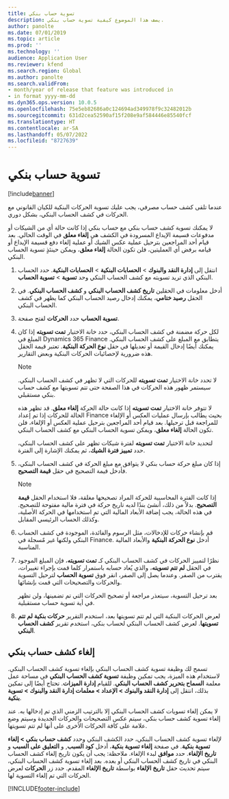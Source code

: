 ```yaml
---
title: تسوية حساب بنكي
description: يصف هذا الموضوع كيفية تسوية حساب بنكي.
author: panolte
ms.date: 07/01/2019
ms.topic: article
ms.prod: ''
ms.technology: ''
audience: Application User
ms.reviewer: kfend
ms.search.region: Global
ms.author: panolte
ms.search.validFrom:
- month/year of release that feature was introduced in
- in format yyyy-mm-dd
ms.dyn365.ops.version: 10.0.5
ms.openlocfilehash: 75e5eb82686a0c124694ad349978f9c32482012b
ms.sourcegitcommit: 631d2cea52590af15f208e9af584446e85540fcf
ms.translationtype: HT
ms.contentlocale: ar-SA
ms.lasthandoff: 05/07/2022
ms.locfileid: "8727639"
---
```

# <a name="reconcile-a-bank-account"></a>تسوية حساب بنكي

[!include[banner](../includes/banner.md)]

عندما تلقى كشف حساب مصرفي، يجب عليك تسوية الحركات البنكية للكيان القانوني مع الحركات في كشف الحساب البنكي، بشكل دوري.

لا يمكنك تسوية كشف حساب بنكي مع حساب بنكي إذا كانت حالة أي من الشيكات أو مدفوعات قسيمة الإيداع المسرودة في الكشف هي **إلغاء معلق‬** في الوقت الحالي. بعد قيام أحد المراجعين بترحيل عملية عكس الشيك أو عملية إلغاء دفع قسيمة الإيداع أو قيامه برفض أي العمليتين، فلن تكون الحالة **إلغاء معلق‬**، ويمكن حينئذٍ تسوية الحساب البنكي.

1.  انتقل إلى **إدارة النقد والبنوك** \> **الحسابات البنكية** \> **الحسابات البنكية**. حدد الحساب البنكي الذي تريد تسويته مع كشف الحساب البنكي وحد **تسوية** > **تسوية الحساب**.

2.  أدخل معلومات في الحقلين **تاريخ كشف الحساب البنكي** و **كشف الحساب البنكي**. في الحقل **رصيد ختامي‬**، يمكنك إدخال رصيد الحساب البنكي كما يظهر في كشف الحساب البنكي.

3.  حدد **الحركات** لفتح صفحة‏‎ **تسوية الحساب**.

4.  لكل حركة مضمنة في كشف الحساب البنكي، حدد خانة الاختيار **تمت تسويته**‬ إذا كان المبلغ في Dynamics 365 Finance يتطابق مع المبلغ على كشف الحساب البنكي. يمكنك أيضًا إدخال القيمة أو تعديلها في حقل **‏‫نوع الحركة البنكية‬**. تعتبر قيمة الحقل هذه ضرورية لإحصائيات الحركات البنكية وبعض التقارير.
    

    > [!NOTE]
    > <P>لا تحدد خانة الاختيار <STRONG>تمت تسويته‬</STRONG> للحركات التي لا تظهر في كشف الحساب البنكي. سيستمر ظهور هذه الحركات في هذا الصفحة حتى تتم تسويتها مع كشف حساب بنكي مستقبلي.</P>
    > <P>لا تتوفر خانة الاختيار <STRONG>تمت تسويته‬</STRONG> إذا كانت حالة الحركة <STRONG>إلغاء معلق‬</STRONG>. قد تظهر هذه الحالة للحركات إذا تم إعداد Finance بحيث يطالب بإرسال عمليات العكس أو الإلغاء للمراجعة قبل ترحيلها. بعد قيام أحد المراجعين بترحيل عملية العكس أو الإلغاء، فلن تكون الحالة <STRONG>إلغاء معلق‬</STRONG>، ويمكن تسوية الحساب البنكي مع كشف الحساب البنكي.</P>

    
    لتحديد خانة الاختيار **تمت تسويته** لفترة شيكات تظهر على كشف الحساب البنكي، حدد **تمييز فترة الشيك‬**، ثم يمكنك الإشارة إلى الفترة.

5.  إذا كان مبلغ حركة حساب بنكي لا يتوافق مع مبلغ الحركة في كشف الحساب البنكي، فأدخل قيمة التصحيح‬ في حقل **قيمة التصحيح‬**.
    

    > [!NOTE]
    > <P>إذا كانت الفترة المحاسبية للحركة المراد تصحيحها مغلقة، فلا استخدام الحقل <STRONG>قيمة التصحيح</STRONG>. بدلاً من ذلك، أنشئ بندًا لديه تاريخ حركة في فترة مالية مفتوحة للتصحيح. في هذه الحالة، يجب إضافة الأبعاد المالية التي تم استخدامها في الحركة الأصلية، وكذلك الحساب الرئيسي المقابل.</P>



6.  قم بإنشاء حركات للإدخالات، مثل الرسوم والفائدة، الموجودة في كشف الحساب البنكي ولكنها غير مٌسجلة في Finance. أدخل **نوع الحركة البنكية** والأبعاد المالية المناسبة.

7.  نظرًا لتمييز الحركات في كشف الحساب البنكي كـ **تمت تسويته**، فإن المبلغ الموجود في الحقل **لم تتم تسويته**، والذي يُعاد حسابه باستمرار كلما قمت بإجراء تغييرات، يقترب من الصفر. وعندما يصل إلى الصفر، انقر فوق **تسوية الحساب** لترحيل التسوية والحركات والتصحيحات التي قمت بإنشائها.
    
    بعد ترحيل التسوية، سيتعذر مراجعة أو تصحيح الحركات التي تم تضمينها، ولن تظهر في أية تسوية حساب مستقبلية.

8.  لعرض الحركات البنكية التي لم تتم تسويتها بعد، استخدم التقرير **حركات بنكية لم تتم تسويتها‬**. لعرض كشف الحساب البنكي لحساب بنكي، استخدم تقرير **كشف الحساب البنكي**.

## <a name="cancel-bank-statement-reconciliation"></a>إلغاء كشف حساب بنكي 

تسمح لك وظيفة تسوية كشف الحساب البنكي بإلغاء تسوية كشف الحساب البنكي. لاستخدام هذه الميزة، يجب تمكين وظيفة **تسوية كشف الحساب البنكي** في مساحة عمل **إدارة الميزات**. تحتاج أيضًا إلى تمكين‏‎ معلمة **السماح بتحرير كشف الحساب البنكي**. للقيام بذلك، انتقل إلى **إدارة النقد والبنوك > الإعداد > معلمات إدارة النقد والبنوك > تسوية بنكية**.
 
لا يمكن إلغاء تسويات كشف الحساب البنكي إلا بالترتيب الزمني الذي تم إدخالها به. عند إلغاء تسوية كشف حساب بنكي، سيتم عكس التصحيحات والحركات الجديدة وسيتم وضع علامة على كافة الحركات الأخرى على أنها لم تتم تسويتها.
 
لإلغاء تسوية كشف الحساب البنكي، حدد الكشف البنكي وحدد **كشف حساب بنكي > إلغاء تسوية بنكية**. في صفحة **إلغاء تسوية بنكية**، أدخل **كود السبب**, و **التعليق على السبب‬** و **تاريخ الإلغاء**. حدد **موافق** لبدء الإلغاء. ملاحظة: يجب أن يكون تاريخ إلغاء كشف الحساب البنكي في تاريخ كشف الحساب البنكي أو بعده. بعد إلغاء تسوية كشف الحساب البنكي، سيتم تحديث حقل **تاريخ الإلغاء** بواسطة **تاريخ الإلغاء** المقدم. حدد زر **الحركات** لعرض الحركات التي تم إلغاء التسوية لها.


[!INCLUDE[footer-include](../../includes/footer-banner.md)]
